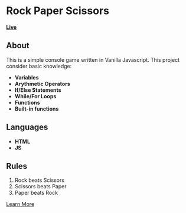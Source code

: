 # **Rock Paper Scissors**

**[Live](https://uralbekxd.github.io/rock-paper-scissors/)**

## About
This is a simple console game written in Vanilla Javascript.
This project consider basic knowledge:
- **Variables**
- **Arythmetic Operators**
- **If/Else Statements**
- **While/For Loops**
- **Functions**
- **Built-in functions**

## Languages
- **HTML**
- **JS**

## Rules
1. Rock beats Scissors
2. Scissors beats Paper
3. Paper beats Rock

[Learn More](https://en.wikipedia.org/wiki/Rock%E2%80%93paper%E2%80%93scissors)
